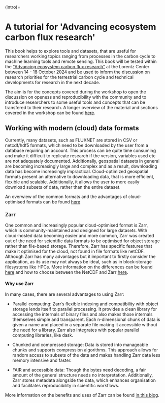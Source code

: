 (intro)=
# A tutorial for 'Advancing ecosystem carbon flux research'

This book helps to explore tools and datasets, that are useful for researchers working topics ranging from processes in the carbon cycle to machine learning tools and remote sensing. This book will be tested within the ["Advancing ecosystem carbon flux research"](https://www.lorentzcenter.nl/advancing-ecosystem-carbon-flux-research.html) at the Lorentz Center between 14 - 18 October 2024 and be used to inform the discussion on research priorities for the terrestrial carbon cycle and technical developments for research in the next decade. 

The aim is for the concepts covered during the workshop to open the discussion on openess and reproducibility with the community and to introduce researchers to some useful tools and concepts that can be transfered to their research. A longer overview of the material and sections covered in the workshop can be found [here](overview.md).

## Working with modern (cloud) data formats
Currently, many datasets, such as FLUXNET are stored in CSV or netcdf/hdf5 formats, which need to be downloaded by the user from a database requiring an account. This process can be quite time consuming and make it difficult to replicate research if the version, variables used etc are not adequately documented. Additionally, geospatial datasets in general are becoming increasingly large and complex and as a result, downloading data has become increasingly impractical. Cloud-optimized geospatial formats present an alternative to downloading data, that is more efficient, flexible and scalable. Additionally, it allows the user to more easily download subsets of data, rather than the entire dataset.

An overwiew of the common formats and the advantages of cloud-optimised formats can be found [here](https://guide.cloudnativegeo.org/)

### Zarr
One common and increasingly popular cloud-optimised format is Zarr, which is community-maintained and designed for large datasets. With cloud-hosted data becoming easier and more common, Zarr was created out of the need for scientific data formats to be optimised for object storage rather than file-based storage. Therefore, Zarr has specific features that make it optimised for the cloud, not found in file formats like netCDF. Although Zarr has many advantages but it important to firstly consider the application, as its use may not always be ideal, such as in block-storage filesystems like HPCs. More information on the differences can be found [here](https://www.unidata.ucar.edu/blogs/news/entry/netcdf-vs-zarr-an-incomplete) and how to choose between the NetCDF and Zarr [here](https://help.marine.copernicus.eu/en/articles/8176692-how-to-choose-between-netcdf-and-zarr-format-using-the-toolbox).

#### Why use Zarr

In many cases, there are several advantages to using Zarr:

- Parallel computing: Zarr’s flexible indexing and compatibility with object storage lends itself to parallel processing. It provides a clean library for accessing the internals of binary files and also makes those internals themselves simple and transparent. Each n-dimensional chunk of data is given a name and placed in a separate file making it accessible without the need for a library. Zarr also integrates with popular parallel computing libraries, like dask. 

- Chunked and compressed storage: Data is stored into manageable chunks and supports compression algorithms. This approach allows for random access to subsets of the data and makes handling Zarr data less memory intensive and faster.  

- FAIR and accessible data: Though the bytes need decoding, a fair amount of the general structure needs no interpretation. Additionally, Zarr stores metadata alongside the data, which enhances organisation and facilitates reproducibility in scientific workflows.

 More information on the benefits and uses of Zarr can be found [in this blog](https://medium.com/open-source-science-initiative/why-i-zarr-ee64eb7ffbf8).
